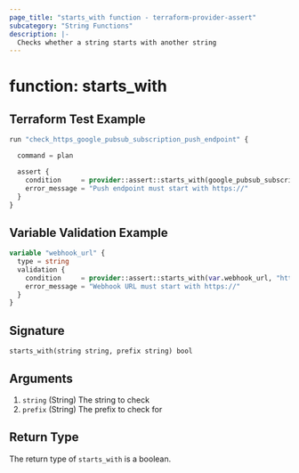```yaml
---
page_title: "starts_with function - terraform-provider-assert"
subcategory: "String Functions"
description: |-
  Checks whether a string starts with another string
---
```


# function: starts_with



## Terraform Test Example

```terraform
run "check_https_google_pubsub_subscription_push_endpoint" {

  command = plan

  assert {
    condition     = provider::assert::starts_with(google_pubsub_subscription.example.push_config.push_endpoint, "https://")
    error_message = "Push endpoint must start with https://"
  }
}
```

## Variable Validation Example

```terraform
variable "webhook_url" {
  type = string
  validation {
    condition     = provider::assert::starts_with(var.webhook_url, "https://")
    error_message = "Webhook URL must start with https://"
  }
}
```

## Signature

<!-- signature generated by tfplugindocs -->
```text
starts_with(string string, prefix string) bool
```

## Arguments

<!-- arguments generated by tfplugindocs -->
1. `string` (String) The string to check
1. `prefix` (String) The prefix to check for


## Return Type

The return type of `starts_with` is a boolean.
